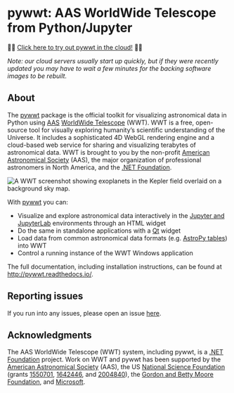# pywwt: AAS WorldWide Telescope from Python/Jupyter

🚀🚀 [Click here to try out pywwt in the cloud!][go-cloud] 🚀🚀

[go-cloud]: https://mybinder.org/v2/gh/WorldWideTelescope/pywwt-notebooks/master?urlpath=lab/tree/Start%20Here.ipynb

*Note: our cloud servers usually start up quickly, but if they were recently
updated you may have to wait a few minutes for the backing software images to be
rebuilt.*

## About

The [pywwt] package is the official toolkit for visualizing astronomical data in
Python using [AAS][aas] [WorldWide Telescope][wwt] (WWT). WWT is a free,
open-source tool for visually exploring humanity’s scientific understanding of
the Universe. It includes a sophisticated 4D WebGL rendering engine and a
cloud-based web service for sharing and visualizing terabytes of astronomical
data. WWT is brought to you by the non-profit [American Astronomical Society][aas]
(AAS), the major organization of professional astronomers in North America, and
the [.NET Foundation][dnf].

[pywwt]: https://pywwt.readthedocs.io/
[aas]: https://aas.org/
[wwt]: http://www.worldwidetelescope.org/home
[dnf]: https://dotnetfoundation.org/

![A WWT screenshot showing exoplanets in the Kepler field overlaid on a background sky map.](docs/images/data_layers_kepler.png "Kepler exoplanets in pywwt")

With [pywwt] you can:

* Visualize and explore astronomical data interactively in the [Jupyter and
  JupyterLab][jupyter] environments through an HTML widget
* Do the same in standalone applications with a [Qt][qt] widget
* Load data from common astronomical data formats (e.g. [AstroPy
  tables][tables]) into WWT
* Control a running instance of the WWT Windows application

[jupyter]: https://jupyter.org/
[qt]: https://www.qt.io/
[tables]: https://docs.astropy.org/en/stable/table/

The full documentation, including installation instructions, can be found at
<http://pywwt.readthedocs.io/>.


## Reporting issues

If you run into any issues, please open an issue [here](https://github.com/WorldWideTelescope/pywwt/issues).


## Acknowledgments

The AAS WorldWide Telescope (WWT) system, including pywwt, is a [.NET
Foundation][dnf] project. Work on WWT and pywwt has been supported by the
[American Astronomical Society][aas] (AAS), the US [National Science Foundation][nsf]
(grants [1550701], [1642446], and [2004840]), the [Gordon and Betty Moore Foundation][moore], and
[Microsoft][msft].

[nsf]: https://www.nsf.gov/
[1550701]: https://www.nsf.gov/awardsearch/showAward?AWD_ID=1550701
[1642446]: https://www.nsf.gov/awardsearch/showAward?AWD_ID=1642446
[2004840]: https://www.nsf.gov/awardsearch/showAward?AWD_ID=2004840
[moore]: https://www.moore.org/
[msft]: https://microsoft.com/
